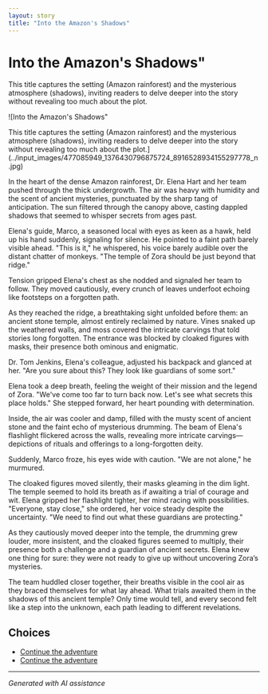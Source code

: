 ```yaml
---
layout: story
title: "Into the Amazon's Shadows"
---
```


# Into the Amazon's Shadows"

This title captures the setting (Amazon rainforest) and the mysterious atmosphere (shadows), inviting readers to delve deeper into the story without revealing too much about the plot.

![Into the Amazon's Shadows"

This title captures the setting (Amazon rainforest) and the mysterious atmosphere (shadows), inviting readers to delve deeper into the story without revealing too much about the plot.](../input_images/477085949_1376430796875724_8916528934155297778_n.jpg)

In the heart of the dense Amazon rainforest, Dr. Elena Hart and her team pushed through the thick undergrowth. The air was heavy with humidity and the scent of ancient mysteries, punctuated by the sharp tang of anticipation. The sun filtered through the canopy above, casting dappled shadows that seemed to whisper secrets from ages past.

Elena's guide, Marco, a seasoned local with eyes as keen as a hawk, held up his hand suddenly, signaling for silence. He pointed to a faint path barely visible ahead. "This is it," he whispered, his voice barely audible over the distant chatter of monkeys. "The temple of Zora should be just beyond that ridge."

Tension gripped Elena's chest as she nodded and signaled her team to follow. They moved cautiously, every crunch of leaves underfoot echoing like footsteps on a forgotten path.

As they reached the ridge, a breathtaking sight unfolded before them: an ancient stone temple, almost entirely reclaimed by nature. Vines snaked up the weathered walls, and moss covered the intricate carvings that told stories long forgotten. The entrance was blocked by cloaked figures with masks, their presence both ominous and enigmatic.

Dr. Tom Jenkins, Elena's colleague, adjusted his backpack and glanced at her. "Are you sure about this? They look like guardians of some sort."

Elena took a deep breath, feeling the weight of their mission and the legend of Zora. "We've come too far to turn back now. Let's see what secrets this place holds." She stepped forward, her heart pounding with determination.

Inside, the air was cooler and damp, filled with the musty scent of ancient stone and the faint echo of mysterious drumming. The beam of Elena's flashlight flickered across the walls, revealing more intricate carvings—depictions of rituals and offerings to a long-forgotten deity.

Suddenly, Marco froze, his eyes wide with caution. "We are not alone," he murmured.

The cloaked figures moved silently, their masks gleaming in the dim light. The temple seemed to hold its breath as if awaiting a trial of courage and wit. Elena gripped her flashlight tighter, her mind racing with possibilities. "Everyone, stay close," she ordered, her voice steady despite the uncertainty. "We need to find out what these guardians are protecting."

As they cautiously moved deeper into the temple, the drumming grew louder, more insistent, and the cloaked figures seemed to multiply, their presence both a challenge and a guardian of ancient secrets. Elena knew one thing for sure: they were not ready to give up without uncovering Zora’s mysteries.

The team huddled closer together, their breaths visible in the cool air as they braced themselves for what lay ahead. What trials awaited them in the shadows of this ancient temple? Only time would tell, and every second felt like a step into the unknown, each path leading to different revelations.


## Choices

* [Continue the adventure](./bridge)
* [Continue the adventure](./20221012_145451)


---
*Generated with AI assistance*
